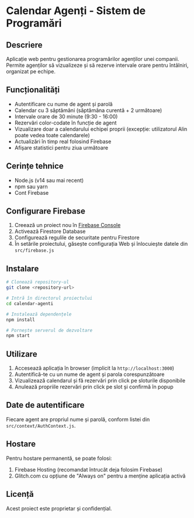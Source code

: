 # Calendar Agenți - Sistem de Programări

## Descriere
Aplicație web pentru gestionarea programărilor agenților unei companii. Permite agenților să vizualizeze și să rezerve intervale orare pentru întâlniri, organizat pe echipe.

## Funcționalități
- Autentificare cu nume de agent și parolă
- Calendar cu 3 săptămâni (săptămâna curentă + 2 următoare)
- Intervale orare de 30 minute (9:30 - 16:00)
- Rezervări color-codate în funcție de agent
- Vizualizare doar a calendarului echipei proprii (excepție: utilizatorul Alin poate vedea toate calendarele)
- Actualizări în timp real folosind Firebase
- Afișare statistici pentru ziua următoare

## Cerințe tehnice
- Node.js (v14 sau mai recent)
- npm sau yarn
- Cont Firebase

## Configurare Firebase
1. Creează un proiect nou în [Firebase Console](https://console.firebase.google.com/)
2. Activează Firestore Database
3. Configurează regulile de securitate pentru Firestore
4. În setările proiectului, găsește configurația Web și înlocuiește datele din `src/firebase.js`

## Instalare
```bash
# Clonează repository-ul
git clone <repository-url>

# Intră în directorul proiectului
cd calendar-agenti

# Instalează dependențele
npm install

# Pornește serverul de dezvoltare
npm start
```

## Utilizare
1. Accesează aplicația în browser (implicit la `http://localhost:3000`)
2. Autentifică-te cu un nume de agent și parola corespunzătoare
3. Vizualizează calendarul și fă rezervări prin click pe sloturile disponibile
4. Anulează propriile rezervări prin click pe slot și confirmă în popup

## Date de autentificare
Fiecare agent are propriul nume și parolă, conform listei din `src/context/AuthContext.js`.

## Hostare
Pentru hostare permanentă, se poate folosi:
1. Firebase Hosting (recomandat întrucât deja folosim Firebase)
2. Glitch.com cu opțiune de "Always on" pentru a menține aplicația activă

## Licență
Acest proiect este proprietar și confidențial. 